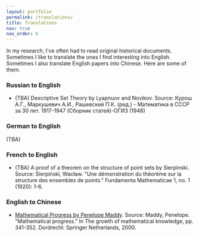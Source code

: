 ```yaml
---
layout: portfolio
permalink: /translations/
title: Translations
nav: true
nav_order: 6
---
```


In my research, I've often had to read original historical documents. Sometimes I like to translate the ones I find interesting into English. Sometimes I also translate English papers into Chinese. Here are some of them.

### Russian to English

- (TBA) Descriptive Set Theory by Lyapnuov and Novikov. Source: Курош А.Г., Маркушевич А.И., Рашевский П.К. (ред.) - Математика в СССР за 30 лет. 1917-1947 (Сборник статей)-ОГИЗ (1948)

### German to English

(TBA)

### French to English

- (TBA) A proof of a theorem on the structure of point sets by Sierpinski. Source: Sierpiński, Wacław. "Une démonstration du théorème sur la structure des ensembles de points." Fundamenta Mathematicae 1, no. 1 (1920): 1-6.

### English to Chinese

- [Mathematical Progress by Penelope Maddy](https://zhuanlan.zhihu.com/p/673258473). Source: Maddy, Penelope. "Mathematical progress." In The growth of mathematical knowledge, pp. 341-352. Dordrecht: Springer Netherlands, 2000.